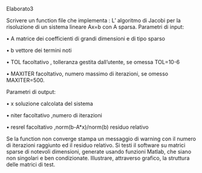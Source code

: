 Elaborato3

Scrivere un function file che implementa :
L’ algoritmo di Jacobi per la risoluzione di un sistema lineare Ax=b con A sparsa.
Parametri di input:

• A matrice dei coefficienti di grandi dimensioni e di tipo sparso

• b vettore dei termini noti

• TOL facoltativo , tolleranza gestita dall’utente, se omessa TOL=10-6

• MAXITER facoltativo, numero massimo di iterazioni, se omesso MAXITER=500.

Parametri di output:

• x soluzione calcolata del sistema

• niter facoltativo ,numero di iterazioni

• resrel facoltativo ,norm(b-A*x)/norm(b) residuo relativo

Se la function non converge stampa un messaggio di warning con il numero di iterazioni raggiunto ed il residuo relativo. Si testi il software su matrici sparse di notevoli dimensioni, generate usando funzioni Matlab,
che siano non singolari e ben condizionate. Illustrare, attraverso grafico, la struttura delle matrici di test.